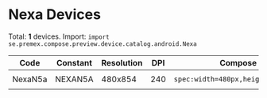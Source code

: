 # Nexa Devices

Total: **1** devices. Import: `import se.premex.compose.preview.device.catalog.android.Nexa`

| Code | Constant | Resolution | DPI | Compose Spec | Preview Usage |
|------|----------|------------|-----|-------------|---------------|
| NexaN5a | NEXAN5A | 480x854 | 240 | `spec:width=480px,height=854px,dpi=240` | `@Preview(device = Nexa.NEXAN5A)` |

<!-- Generated automatically. Do not edit manually. -->
